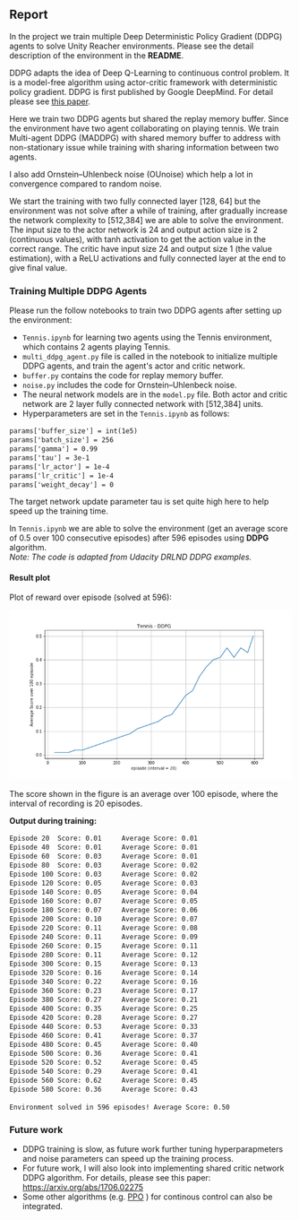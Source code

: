 ## Report
In the project we train multiple Deep Deterministic Policy Gradient (DDPG) agents to solve Unity Reacher environments. Please see the detail description of the environment in the **README**.                                                                                                                                                        
                                                                                                                                                                                                                                                                                                                                        
DDPG adapts the idea of Deep Q-Learning to continuous control problem. It is a model-free algorithm using actor-critic framework with deterministic policy gradient. DDPG is first published by Google DeepMind. For detail please see [this paper](https://arxiv.org/pdf/1509.02971.pdf).                                                       
 
Here we train two DDPG agents but shared the replay memory buffer. Since the environment have two agent collaborating on playing tennis. We train Multi-agent DDPG (MADDPG) with shared memory buffer to address with non-stationary issue while training with sharing information between two agents.

I also add  Ornstein–Uhlenbeck noise (OUnoise) which help a lot in convergence compared to random noise. 

We start the training with two fully connected layer [128, 64] but the environment was not solve after a while of training, after gradually increase the network complexity to [512,384] we are able to solve the environment. The input size to the actor network is 24 and output action size is 2 (continuous values), with tanh activation to get the action value in the correct range. The critic have input size 24 and output size 1 (the value estimation), with a ReLU activations and fully connected layer at the end to give final value.                                                                                                                                                                                                                                                                                                                                
### Training Multiple DDPG Agents                                                                                                                                                                                                                                                                                                                 
Please run the follow notebooks to train two DDPG agents after setting up the environment:                                                                                                                                                                                                                                                       
- `Tennis.ipynb` for learning two agents using the Tennis environment, which contains 2 agents playing Tennis.                                                                                                                                                                                                                                   
- `multi_ddpg_agent.py` file is called in the notebook to initialize multiple DDPG agents, and train the agent's actor and critic network.                                                                                                                                                      
- `buffer.py` contains the code for replay memory buffer.
- `noise.py` includes the code for Ornstein–Uhlenbeck noise.
- The neural network models are in the `model.py` file. Both actor and critic network are 2 layer fully connected network with [512,384] units.
- Hyperparameters are set in the `Tennis.ipynb` as follows: 

````
params['buffer_size'] = int(1e5)
params['batch_size'] = 256
params['gamma'] = 0.99
params['tau'] = 3e-1
params['lr_actor'] = 1e-4
params['lr_critic'] = 1e-4
params['weight_decay'] = 0
````                                                                                                                                                                                               
The target network update parameter tau is set quite high here to help speed up the training time.                                                                                                                                                                                                                                                                                                                                              

In `Tennis.ipynb` we are able to solve the environment (get an average score of 0.5 over 100 consecutive episodes) after 596 episodes using **DDPG** algorithm.                        
*Note: The code is adapted from Udacity DRLND DDPG examples.*                                                                                                                                                                                                                                                                                    
                                                                                                                                                                                                                                                                                                                                                 
#### Result plot                                                                                                                                                                                                                                                                                                                                     
Plot of reward over episode (solved at 596):                                                                                                                                                                                                                                                                                                                     
                                                                                                                                                                                                                                                                                                                                                 
![](result-ddpg.png) 

The score shown in the figure is an average over 100 episode, where the interval of recording is 20 episodes.                                                                                                                                                                                                                                                                                                                        

**Output during training:**   
````                                                                                                                                                                                                                                                                                                                                                                                                                                                                                                                                                                                                                                                            
Episode 20	Score: 0.01 	Average Score: 0.01
Episode 40	Score: 0.01 	Average Score: 0.01
Episode 60	Score: 0.03 	Average Score: 0.01
Episode 80	Score: 0.03 	Average Score: 0.02
Episode 100	Score: 0.03 	Average Score: 0.02
Episode 120	Score: 0.05 	Average Score: 0.03
Episode 140	Score: 0.05 	Average Score: 0.04
Episode 160	Score: 0.07 	Average Score: 0.05
Episode 180	Score: 0.07 	Average Score: 0.06
Episode 200	Score: 0.10 	Average Score: 0.07
Episode 220	Score: 0.11 	Average Score: 0.08
Episode 240	Score: 0.11 	Average Score: 0.09
Episode 260	Score: 0.15 	Average Score: 0.11
Episode 280	Score: 0.11 	Average Score: 0.12
Episode 300	Score: 0.15 	Average Score: 0.13
Episode 320	Score: 0.16 	Average Score: 0.14
Episode 340	Score: 0.22 	Average Score: 0.16
Episode 360	Score: 0.23 	Average Score: 0.17
Episode 380	Score: 0.27 	Average Score: 0.21
Episode 400	Score: 0.35 	Average Score: 0.25
Episode 420	Score: 0.28 	Average Score: 0.27
Episode 440	Score: 0.53 	Average Score: 0.33
Episode 460	Score: 0.41 	Average Score: 0.37
Episode 480	Score: 0.45 	Average Score: 0.40
Episode 500	Score: 0.36 	Average Score: 0.41
Episode 520	Score: 0.52 	Average Score: 0.45
Episode 540	Score: 0.29 	Average Score: 0.41
Episode 560	Score: 0.62 	Average Score: 0.45
Episode 580	Score: 0.36 	Average Score: 0.43

Environment solved in 596 episodes!	Average Score: 0.50
````                                                                                                                                                                                                                                                                                                                                              
                                                                                                                                                                                                                                                                                                                                                                                                                                                                                                                                                                                                                    
                                                                                                                                                                                                                                                                                                                                                 
### Future work                                                                                                                                                                                                                                                                                                                                  
- DDPG training is slow, as future work further tuning hyperparapmeters and noise parameters can speed up the training process. 
- For future work, I will also look into implementing shared critic network DDPG algorithm. For details, please see this paper: https://arxiv.org/abs/1706.02275
- Some other algorithms (e.g. [PPO](https://arxiv.org/abs/1707.06347) ) for continous control can also be integrated.                                                                                                                                                                                                                                                                                                               